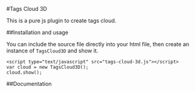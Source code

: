 #Tags Cloud 3D

This is a pure js plugin to create tags cloud.

##Installation and usage

You can include the source file directly into your html file, then create an instance of `TagsCloud3D` and show it.

```
<script type="text/javascript" src="tags-cloud-3d.js"></script>
var cloud = new TagsCloud3D();
cloud.show();
```

##Documentation

